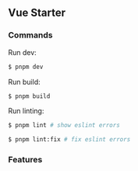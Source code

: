 ## Vue Starter

### Commands

Run dev:

```bash
$ pnpm dev
```

Run build:

```bash
$ pnpm build
```

Run linting:

```bash
$ pnpm lint # show eslint errors

$ pnpm lint:fix # fix eslint errors
```

### Features
